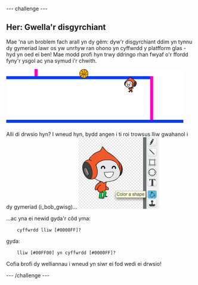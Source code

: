 --- challenge ---
## Her: Gwella'r disgyrchiant 
Mae 'na un broblem fach arall yn dy gêm: dyw'r disgyrchiant ddim yn tynnu dy gymeriad lawr os yw _unrhyw_ ran ohono yn cyffwrdd y platfform glas - hyd yn oed ei ben! Mae modd profi hyn trwy ddringo rhan fwyaf o'r ffordd fyny'r ysgol ac yna symud i'r chwith.

![screenshot](images/dodge-gravity-bug.png)

Alli di drwsio hyn? I wneud hyn, bydd angen i ti roi trowsus lliw gwahanol i dy gymeriad (i_bob_gwisg)...
![screenshot](images/dodge-trousers.png)

...ac yna ei newid gyda'r côd yma: 

```blocks
	cyffwrdd lliw [#0000FF]?
```

gyda:

```blocks
	lliw [#00FF00] yn cyffwrdd [#0000FF]?
```

Cofia brofi dy welliannau i wneud yn siwr ei fod wedi ei drwsio!



--- /challenge ---